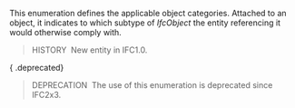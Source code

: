 This enumeration defines the applicable object categories. Attached to an object, it indicates to which subtype of _IfcObject_ the entity referencing it would otherwise comply with.

> HISTORY&nbsp; New entity in IFC1.0.

{ .deprecated}
> DEPRECATION&nbsp; The use of this enumeration is deprecated since IFC2x3.
